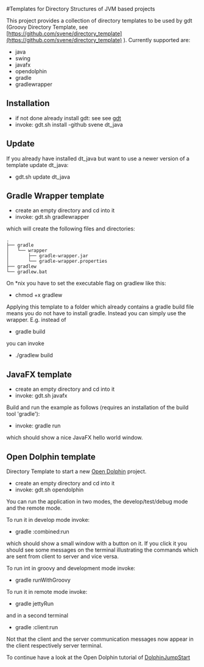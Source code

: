 
#Templates for Directory Structures of JVM based projects

This project provides a collection of directory templates to be used by
gdt (Groovy Directory Template, see [https://github.com/svene/directory_template](https://github.com/svene/directory_template) ).
Currently supported are:

* java
* swing
* javafx
* opendolphin
* gradle
* gradlewrapper

## Installation
* if not done already install gdt: see see [gdt](https://github.com/svene/directory_template)
* invoke: gdt.sh install -github svene dt_java

## Update
If you already have installed dt_java but want to use a newer version of a template update dt_java:

* gdt.sh update dt_java

## Gradle Wrapper template

* create an empty directory and cd into it
* invoke: gdt.sh gradlewrapper

which will create the following files and directories:

	.
	├── gradle
	│   └── wrapper
	│       ├── gradle-wrapper.jar
	│       └── gradle-wrapper.properties
	├── gradlew
	└── gradlew.bat

On *nix you have to set the executable flag on gradlew like this:

* chmod +x gradlew

Applying this template to a folder which already contains a gradle build file means you do not have to
install gradle. Instead you can simply use the wrapper. E.g. instead of

* gradle build

you can invoke

* ./gradlew build

## JavaFX template

* create an empty directory and cd into it
* invoke: gdt.sh javafx

Build and run the example as follows (requires an installation of the build tool 'gradle'):

* invoke: gradle run

which should show a nice JavaFX hello world window.

## Open Dolphin template

Directory Template to start a new [Open Dolphin](http://open-dolphin.org/) project.

* create an empty directory and cd into it
* invoke: gdt.sh opendolphin

You can run the application in two modes, the develop/test/debug mode and the remote mode.

To run it in develop mode invoke:

* gradle :combined:run

which should show a small window with a button on it. If you click it you should see some messages
on the terminal illustrating the commands which are sent from client to server and vice versa.


To run int in groovy and development mode invoke:

* gradle runWithGroovy

To run it in remote mode invoke:

* gradle jettyRun

and in a second terminal

* gradle :client:run

Not that the client and the server communication messages now appear in the client respectively server terminal.

To continue have a look at the Open Dolphin tutorial of [DolphinJumpStart](https://github.com/canoo/DolphinJumpStart)

